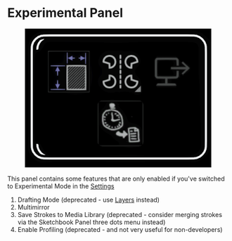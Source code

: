# Experimental Panel

<figure><img src="../../.gitbook/assets/image (28).png" alt=""><figcaption></figcaption></figure>

This panel contains some features that are only enabled if you've switched to Experimental Mode in the [Settings](settings.md)

1. Drafting Mode (deprecated - use [Layers](../../alternate-and-experimental-builds/old-or-completed-feature-builds/layers.md) instead)
2. Multimirror
3. Save Strokes to Media Library (deprecated - consider merging strokes via the Sketchbook Panel three dots menu instead)
4. Enable Profiling (deprecated - and not very useful for non-developers)
